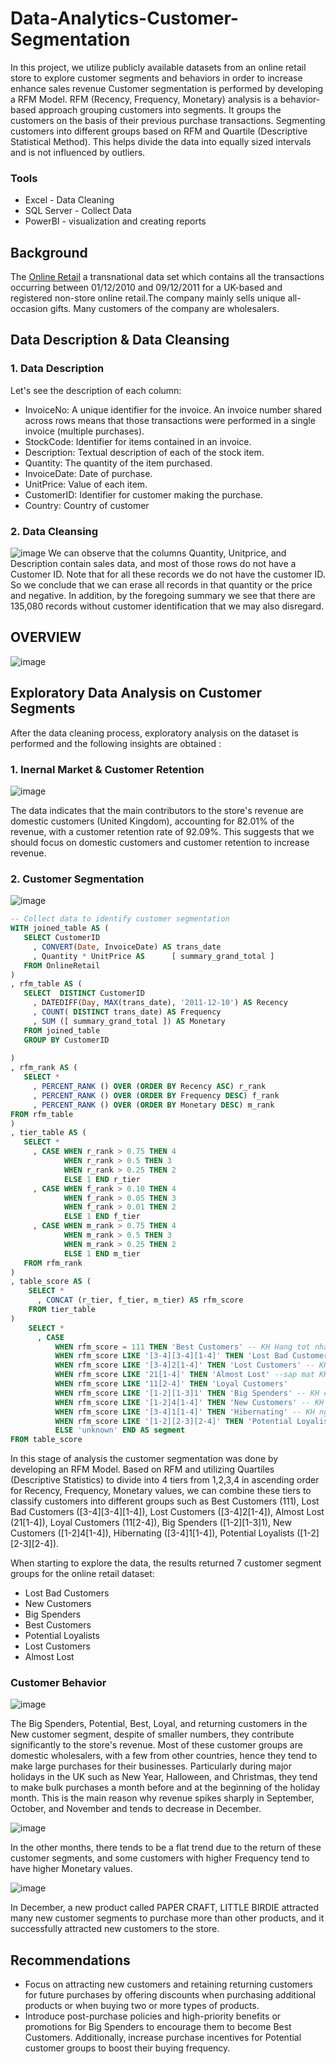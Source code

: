 # Data-Analytics-Customer-Segmentation
In this project, we utilize publicly available datasets from an online retail store to explore customer segments and behaviors in order to increase enhance sales revenue Customer segmentation is performed by developing a RFM Model. RFM (Recency, Frequency, Monetary) analysis is a behavior-based approach grouping customers into segments. It groups the customers on the basis of their previous purchase transactions. Segmenting customers into different groups based on RFM and Quartile (Descriptive Statistical Method). This helps divide the data into equally sized intervals and is not influenced by outliers.
### Tools
- Excel - Data Cleaning
- SQL Server - Collect Data
- PowerBI - visualization and creating reports
## Background
The [Online Retail](https://archive.ics.uci.edu/dataset/352/online+retail) a transnational data set which contains all the transactions occurring between 01/12/2010 and 09/12/2011 for a UK-based and registered non-store online retail.The company mainly sells unique all-occasion gifts. Many customers of the company are wholesalers.
## Data Description & Data Cleansing
### 1. Data Description
Let's see the description of each column:

- InvoiceNo: A unique identifier for the invoice. An invoice number shared across rows means that those transactions were performed in a single invoice (multiple purchases).
- StockCode: Identifier for items contained in an invoice.
- Description: Textual description of each of the stock item.
- Quantity: The quantity of the item purchased.
- InvoiceDate: Date of purchase.
- UnitPrice: Value of each item.
- CustomerID: Identifier for customer making the purchase.
- Country: Country of customer
### 2. Data Cleansing

![image](https://github.com/acnibh/Data-Analytics-Customer-Segmentation/assets/146699917/0902ec24-9656-4db0-93f0-0db616c241f4)
We can observe that the columns Quantity, Unitprice, and Description contain sales data, and most of those rows do not have a Customer ID. Note that for all these records we do not have the customer ID. So we conclude that we can erase all records in that quantity or the price and negative. In addition, by the foregoing summary we see that there are 135,080 records without customer identification that we may also disregard.
## OVERVIEW
![image](https://github.com/acnibh/Data-Analytics-Customer-Segmentation/assets/146699917/5c58539a-b18f-49bd-953f-bf9ec7549ed2)

## Exploratory Data Analysis on Customer Segments
After the data cleaning process, exploratory analysis on the dataset is performed and the following insights are obtained :
### 1. Inernal Market & Customer Retention
  ![image](https://github.com/acnibh/Data-Analytics-Customer-Segmentation/assets/146699917/3d77abed-37d1-4b12-b649-f57fdfeff8c1)


  The data indicates that the main contributors to the store's revenue are domestic customers (United Kingdom), accounting for 82.01% of the revenue, with a customer retention rate of 92.09%. This suggests that 
  we should focus on domestic customers and customer retention to increase revenue.
### 2. Customer Segmentation
  ![image](https://github.com/acnibh/Data-Analytics-Customer-Segmentation/assets/146699917/2864b452-6d7e-4bc0-b659-62681cd254ce)
  ```SQL
-- Collect data to identify customer segmentation
WITH joined_table AS (
     SELECT CustomerID
       , CONVERT(Date, InvoiceDate) AS trans_date
	   , Quantity * UnitPrice AS	  [ summary_grand_total ]
     FROM OnlineRetail
)
, rfm_table AS (
     SELECT  DISTINCT CustomerID
       , DATEDIFF(Day, MAX(trans_date), '2011-12-10') AS Recency
       , COUNT( DISTINCT trans_date) AS Frequency
       , SUM ([ summary_grand_total ]) AS Monetary
     FROM joined_table
     GROUP BY CustomerID
	 
)
, rfm_rank AS (
     SELECT *
       , PERCENT_RANK () OVER (ORDER BY Recency ASC) r_rank
       , PERCENT_RANK () OVER (ORDER BY Frequency DESC) f_rank
       , PERCENT_RANK () OVER (ORDER BY Monetary DESC) m_rank
FROM rfm_table
)
, tier_table AS (
     SELECT *
       , CASE WHEN r_rank > 0.75 THEN 4
              WHEN r_rank > 0.5 THEN 3
	          WHEN r_rank > 0.25 THEN 2
	          ELSE 1 END r_tier
	   , CASE WHEN f_rank > 0.10 THEN 4
			  WHEN f_rank > 0.05 THEN 3
			  WHEN f_rank > 0.01 THEN 2
			  ELSE 1 END f_tier
       , CASE WHEN m_rank > 0.75 THEN 4
              WHEN m_rank > 0.5 THEN 3
	          WHEN m_rank > 0.25 THEN 2
	          ELSE 1 END m_tier
     FROM rfm_rank
)
, table_score AS (
      SELECT *
        , CONCAT (r_tier, f_tier, m_tier) AS rfm_score
      FROM tier_table
) 
	  SELECT *
        , CASE
            WHEN rfm_score = 111 THEN 'Best Customers' -- KH Hang tot nhat
            WHEN rfm_score LIKE '[3-4][3-4][1-4]' THEN 'Lost Bad Customer' -- KH r?i b? mà còn sieu te
			WHEN rfm_score LIKE '[3-4]2[1-4]' THEN 'Lost Customers' -- KH roi bo nhung nhieu value (F = 3,4,5 )
			WHEN rfm_score LIKE '21[1-4]' THEN 'Almost Lost' --sap mat KH nay
			WHEN rfm_score LIKE '11[2-4]' THEN 'Loyal Customers'
			WHEN rfm_score LIKE '[1-2][1-3]1' THEN 'Big Spenders' -- KH chi nhiu tien
			WHEN rfm_score LIKE '[1-2]4[1-4]' THEN 'New Customers' -- KH moi nen frequency chua nhiu
			WHEN rfm_score LIKE '[3-4]1[1-4]' THEN 'Hibernating' -- KH ngu dong (truoc do tung rat tot)
			WHEN rfm_score LIKE '[1-2][2-3][2-4]' THEN 'Potential Loyalists' -- KH co tim nang
			ELSE 'unknown' END AS segment
FROM table_score
```
  

  In this stage of analysis the customer segmentation was done by developing an RFM Model. Based on RFM and utilizing Quartiles (Descriptive Statistics) to divide into 4 tiers from 1,2,3,4 in ascending order for 
  Recency, Frequency, Monetary values, we can combine these tiers to classify customers into different groups such as  Best Customers (111), Lost Bad Customers ([3-4][3-4][1-4]), Lost Customers ([3-4]2[1-4]), 
  Almost Lost (21[1-4]), Loyal Customers (11[2-4]), Big Spenders ([1-2][1-3]1), New Customers ([1-2]4[1-4]), Hibernating ([3-4]1[1-4]), Potential Loyalists ([1-2][2-3][2-4]).

  When starting to explore the data, the results returned 7 customer segment groups for the online retail dataset:
  - Lost Bad Customers
  - New Customers
  - Big Spenders
  - Best Customers
  - Potential Loyalists
  - Lost Customers
  - Almost Lost
  ### Customer Behavior
  
  ![image](https://github.com/acnibh/Data-Analytics-Customer-Segmentation/assets/146699917/9071d064-f977-4f6d-94fe-ddddddd8f71d)
  
  
  The Big Spenders, Potential, Best, Loyal, and returning customers in the New customer segment, despite of smaller numbers, they contribute significantly to the store's revenue. Most of these customer groups 
  are domestic wholesalers, with a few from other countries, hence they tend to make large purchases for their businesses. Particularly during major holidays in the UK such as New Year, Halloween, and Christmas, 
  they tend to make bulk purchases a month before and at the beginning of the holiday month. This is the main reason why revenue spikes sharply in September, October, and November and tends to decrease in 
  December.
  
  ![image](https://github.com/acnibh/Data-Analytics-Customer-Segmentation/assets/146699917/7abc0c79-078b-4ced-ad9b-0ae652c98f4d)

  In the other months, there tends to be a flat trend due to the return of these customer segments, and some customers with higher Frequency tend to have higher Monetary values.
  
  ![image](https://github.com/acnibh/Data-Analytics-Customer-Segmentation/assets/146699917/e775b74c-9c4b-4761-92d8-5658f3d713a3)
  
  In December, a new product called PAPER CRAFT, LITTLE BIRDIE attracted many new customer segments to purchase more than other products, and it successfully attracted new customers to the store.

## Recommendations
- Focus on attracting new customers and retaining returning customers for future purchases by offering discounts when purchasing additional products or when buying two or more types of products.
- Introduce post-purchase policies and high-priority benefits or promotions for Big Spenders to encourage them to become Best Customers. Additionally, increase purchase incentives for Potential customer groups to boost their buying frequency.
  










  
    





